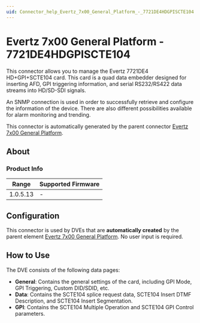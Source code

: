 ```yaml
---
uid: Connector_help_Evertz_7x00_General_Platform_-_7721DE4HDGPISCTE104
---
```


# Evertz 7x00 General Platform - 7721DE4HDGPISCTE104

This connector allows you to manage the Evertz 7721DE4 HD+GPI+SCTE104 card. This card is a quad data embedder designed for inserting AFD, GPI triggering information, and serial RS232/RS422 data streams into HD/SD-SDI signals.

An SNMP connection is used in order to successfully retrieve and configure the information of the device. There are also different possibilities available for alarm monitoring and trending.

This connector is automatically generated by the parent connector [Evertz 7x00 General Platform](https://catalog.dataminer.services/?q=Evertz%207x00%20General%20Platform).

## About

### Product Info

| **Range** | **Supported Firmware** |
|-----------|------------------------|
| 1.0.5.13  | \-                     |

## Configuration

This connector is used by DVEs that are **automatically created** by the parent element [Evertz 7x00 General Platform](https://catalog.dataminer.services/?q=Evertz%207x00%20General%20Platform). No user input is required.

## How to Use

The DVE consists of the following data pages:

- **General**: Contains the general settings of the card, including GPI Mode, GPI Triggering, Custom DID/SDID, etc.
- **Data**: Contains the SCTE104 splice request data, SCTE104 Insert DTMF Description, and SCTE104 Insert Segmentation.
- **GPI**: Contains the SCTE104 Multiple Operation and SCTE104 GPI Control parameters.
